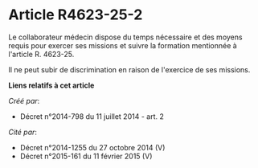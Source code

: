 # Article R4623-25-2

Le collaborateur médecin dispose du temps nécessaire et des moyens requis pour exercer ses missions et suivre la formation
mentionnée à l'article R. 4623-25. 

Il ne peut subir de discrimination en raison de l'exercice de ses missions.

**Liens relatifs à cet article**

_Créé par_:

  - Décret n°2014-798 du 11 juillet 2014 - art. 2

_Cité par_:

  - Décret n°2014-1255 du 27 octobre 2014 (V)
  - Décret n°2015-161 du 11 février 2015 (V)
